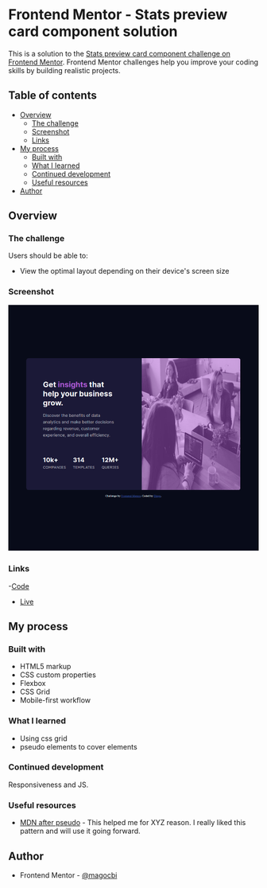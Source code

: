 # Frontend Mentor - Stats preview card component solution

This is a solution to the [Stats preview card component challenge on Frontend Mentor](https://www.frontendmentor.io/challenges/stats-preview-card-component-8JqbgoU62). Frontend Mentor challenges help you improve your coding skills by building realistic projects.

## Table of contents

- [Overview](#overview)
  - [The challenge](#the-challenge)
  - [Screenshot](#screenshot)
  - [Links](#links)
- [My process](#my-process)
  - [Built with](#built-with)
  - [What I learned](#what-i-learned)
  - [Continued development](#continued-development)
  - [Useful resources](#useful-resources)
- [Author](#author)

## Overview

### The challenge

Users should be able to:

- View the optimal layout depending on their device's screen size

### Screenshot

![](./screenshots/desktop.png)

### Links

-[Code](https://github.com/magocbi/frontendmentor.io/tree/main/stats-preview-card-component)

- [Live](https://stats-preview-card-component-magocbi.netlify.app/)

## My process

### Built with

- HTML5 markup
- CSS custom properties
- Flexbox
- CSS Grid
- Mobile-first workflow

### What I learned

- Using css grid
- pseudo elements to cover elements

### Continued development

Responsiveness and JS.

### Useful resources

- [MDN after pseudo](https://developer.mozilla.org/en-US/docs/Web/CSS/::after) - This helped me for XYZ reason. I really liked this pattern and will use it going forward.

## Author

- Frontend Mentor - [@magocbi](https://www.frontendmentor.io/profile/magocbi)

